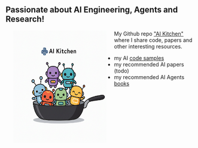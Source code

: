 <h2> Passionate about AI Engineering, Agents and Research!</h2>

<a href="https://github.com/mvervuurt/aikitchen"><img src="assets/IMG_5996.PNG" align="left" hspace="20" height="300" width="250"></a>

My Github repo ["AI Kitchen"](https://github.com/mvervuurt/aikitchen) where I share code, papers and other interesting resources.

* my AI [code samples](mvervuurt/aikitchen/blob/main/code/README.md)
* my recommended AI papers (todo)
* my recommended AI Agents [books](mvervuurt/aikitchen/blob/main/books/README.md)
